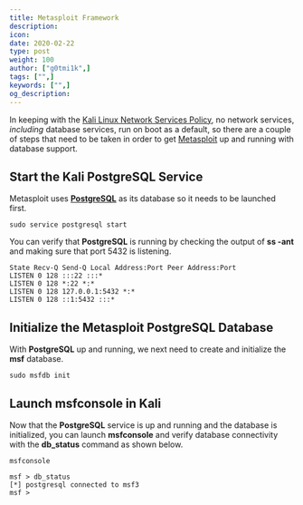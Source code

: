 ```yaml
---
title: Metasploit Framework
description:
icon:
date: 2020-02-22
type: post
weight: 100
author: ["g0tmi1k",]
tags: ["",]
keywords: ["",]
og_description:
---
```


In keeping with the [Kali Linux Network Services Policy](/docs/policy/kali-linux-network-service-policies/), no network services, _including_ database services, run on boot as a default, so there are a couple of steps that need to be taken in order to get [Metasploit](https://www.metasploit.com/) up and running with database support.

## Start the Kali PostgreSQL Service

Metasploit uses **[PostgreSQL](http://www.postgresql.org/)** as its database so it needs to be launched first.

```
sudo service postgresql start
```

You can verify that **PostgreSQL** is running by checking the output of **ss -ant** and making sure that port 5432 is listening.

```
State Recv-Q Send-Q Local Address:Port Peer Address:Port
LISTEN 0 128 :::22 :::*
LISTEN 0 128 *:22 *:*
LISTEN 0 128 127.0.0.1:5432 *:*
LISTEN 0 128 ::1:5432 :::*
```

## Initialize the Metasploit PostgreSQL Database

With **PostgreSQL** up and running, we next need to create and initialize the **msf** database.

```
sudo msfdb init
```

## Launch msfconsole in Kali

Now that the **PostgreSQL** service is up and running and the database is initialized, you can launch **msfconsole** and verify database connectivity with the **db_status** command as shown below.

```
msfconsole
```

```
msf > db_status
[*] postgresql connected to msf3
msf >
```
